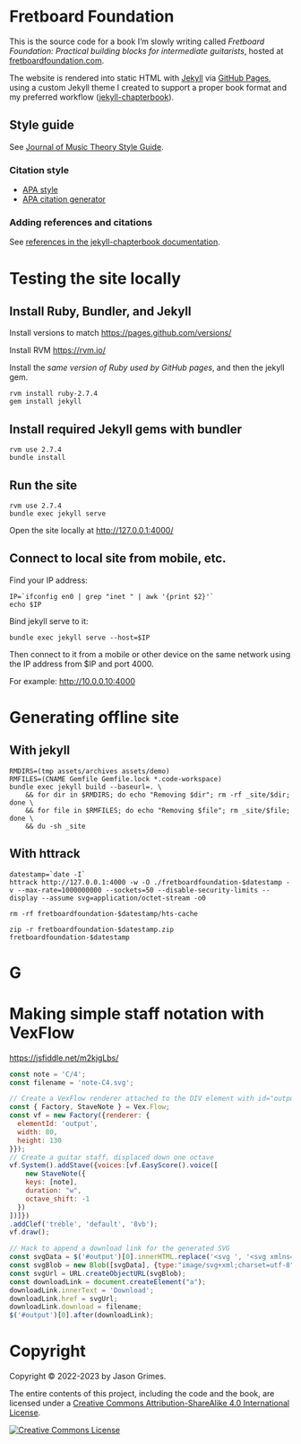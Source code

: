 # Fretboard Foundation

This is the source code for a book I’m slowly writing called
_Fretboard Foundation: Practical building blocks for intermediate guitarists_, hosted at [fretboardfoundation.com](https://fretboardfoundation.com).

The website is rendered into static HTML with [Jekyll](https://jekyllrb.com/) via [GitHub Pages](https://pages.github.com/), 
using a custom Jekyll theme I created to support a proper book format and my preferred workflow
([jekyll-chapterbook](https://github.com/jasongrimes/jekyll-chapterbook)).

## Style guide

See [Journal of Music Theory Style Guide](https://www.dukeupress.edu/Assets/Downloads/JMT_sg.pdf).

### Citation style
 
* [APA style](https://www.scribbr.com/citing-sources/citation-styles/#apa)
* [APA citation generator](https://www.scribbr.com/apa-citation-generator/)

### Adding references and citations

See [references in the jekyll-chapterbook documentation](https://jasongrimes.github.io/jekyll-chapterbook/references.html).

# Testing the site locally

## Install Ruby, Bundler, and Jekyll

Install versions to match https://pages.github.com/versions/

Install RVM https://rvm.io/

Install the _same version of Ruby used by GitHub pages_, 
and then the jekyll gem.

    rvm install ruby-2.7.4
    gem install jekyll

## Install required Jekyll gems with bundler

    rvm use 2.7.4
    bundle install

## Run the site

    rvm use 2.7.4
    bundle exec jekyll serve

Open the site locally at http://127.0.0.1:4000/

## Connect to local site from mobile, etc.

Find your IP address:

    IP=`ifconfig en0 | grep "inet " | awk '{print $2}'`
    echo $IP

Bind jekyll serve to it:

    bundle exec jekyll serve --host=$IP

Then connect to it from a mobile or other device on the same network using the IP address from $IP and port 4000.

For example: http://10.0.0.10:4000

# Generating offline site 

## With jekyll

    RMDIRS=(tmp assets/archives assets/demo)
    RMFILES=(CNAME Gemfile Gemfile.lock *.code-workspace)
    bundle exec jekyll build --baseurl=. \
        && for dir in $RMDIRS; do echo "Removing $dir"; rm -rf _site/$dir; done \
        && for file in $RMFILES; do echo "Removing $file"; rm _site/$file; done \
        && du -sh _site

## With httrack

    datestamp=`date -I`
    httrack http://127.0.0.1:4000 -w -O ./fretboardfoundation-$datestamp -v --max-rate=1000000000 --sockets=50 --disable-security-limits --display --assume svg=application/octet-stream -o0

    rm -rf fretboardfoundation-$datestamp/hts-cache

    zip -r fretboardfoundation-$datestamp.zip fretboardfoundation-$datestamp

# G

# Making simple staff notation with VexFlow

https://jsfiddle.net/m2kjgLbs/

```javascript
const note = 'C/4';
const filename = 'note-C4.svg';

// Create a VexFlow renderer attached to the DIV element with id="output".
const { Factory, StaveNote } = Vex.Flow;
const vf = new Factory({renderer: { 
  elementId: 'output', 
  width: 80, 
  height: 130 
}});
// Create a guitar staff, displaced down one octave
vf.System().addStave({voices:[vf.EasyScore().voice([
	new StaveNote({ 
    keys: [note], 
    duration: "w", 
    octave_shift: -1
  })
])]})
.addClef('treble', 'default', '8vb');
vf.draw();

// Hack to append a download link for the generated SVG
const svgData = $('#output')[0].innerHTML.replace('<svg ', '<svg xmlns="http://www.w3.org/2000/svg" ');
const svgBlob = new Blob([svgData], {type:"image/svg+xml;charset=utf-8"});
const svgUrl = URL.createObjectURL(svgBlob);
const downloadLink = document.createElement("a");
downloadLink.innerText = 'Download';
downloadLink.href = svgUrl;
downloadLink.download = filename;
$('#output')[0].after(downloadLink);
```

# Copyright

Copyright &copy; 2022-2023 by Jason Grimes.

The entire contents of this project, including the code and the book,
are licensed under a <a rel="license" href="http://creativecommons.org/licenses/by-sa/4.0/" target="_blank">Creative Commons Attribution-ShareAlike 4.0 International License</a>.

<a rel="license" href="http://creativecommons.org/licenses/by-sa/4.0/" target="_blank"><img alt="Creative Commons License" style="border-width:0" src="https://i.creativecommons.org/l/by-sa/4.0/88x31.png" /></a>
